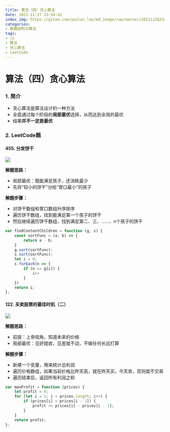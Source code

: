 ```yaml
---
title: 算法（四）贪心算法
date: 2021-11-27 23:34:42
index_img: https://gitee.com/youlan_lan/md_image/raw/master/20211126234239.png
categories:
- 数据结构与算法
tags:
- js
- 算法
- 贪心算法
- LeetCode
---
```

# 算法（四）贪心算法

### 1. 简介

- 贪心算法是算法设计的一种方法
- 全盘通过每个阶段的**局部最优**选择，从而达到全局的最优
- 结果**并不一定是最优**

### 2. LeetCode题

#### 455. 分发饼干

![](https://gitee.com/youlan_lan/md_image/raw/master/20211127205608.png)

**解题思路：**

- 局部最优：既能满足孩子，还消耗最少
- 先将“较小的饼干”分给“胃口最小”的孩子

**解题步骤：**

- 对饼干数组和胃口数组升序排序
- 遍历饼干数组，找到能满足第一个孩子的饼干
- 然后继续遍历饼干数组，找到满足第二、三、……、n个孩子的饼干

```js
var findContentChildren = function (g, s) {
    const sortFunc = (a, b) => {
        return a - b;
    }
    g.sort(sortFunc);
    s.sort(sortFunc);
    let i = 0;
    s.forEach(n => {
        if (n >= g[i]) {
            i++
        }
    })
    return i;
};
```



#### 122. 买卖股票的最佳时机（二）

![](https://gitee.com/youlan_lan/md_image/raw/master/20211127211510.png)

**解题思路：**

- 前提：上帝视角，知道未来的价格
- 局部最优：见好就收，见差就不动，不做任何长远打算

**解题步骤：**

- 新建一个变量，用来统计总利润
- 遍历价格数组，如果当前价格比昨天高，就在昨天买，今天卖，否则就不交易
- 遍历结束后，返回所有利润之和

```js
var maxProfit = function (prices) {
    let profit = 0;
    for (let i = 1; i < prices.length; i++) {
        if (prices[i] > prices[i - 1]) {
            profit += prices[i] - prices[i - 1];
        }
    }
    return profit;
};
```

